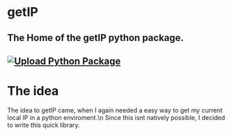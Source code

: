 # getIP
The Home of the getIP python package.
---
[![Upload Python Package](https://github.com/alphaO4/getIP/actions/workflows/python-publish.yml/badge.svg?branch=main)](https://github.com/alphaO4/getIP/actions/workflows/python-publish.yml)
---
# The idea
The idea to getIP came, when I again needed a easy way to get my current local IP in a python enviroment.\n
Since this isnt natively possible, I decided to write this quick library.
